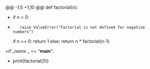 @@ -1,5 +1,10 @@
 def factorial(n):
+    if n < 0:
+        raise ValueError("Factorial is not defined for negative numbers")
     if n == 0:
         return 1
     else:
         return n * factorial(n-1)

+if __name_ _ == "__main__":
+    print(factorial(5))